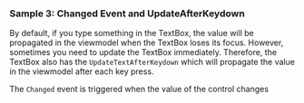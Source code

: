 ### Sample 3: Changed Event and UpdateAfterKeydown

By default, if you type something in the TextBox, the value will be propagated in the viewmodel when the TextBox loses its focus.
However, sometimes you need to update the TextBox immediately. Therefore, the TextBox also has the `UpdateTextAfterKeydown` which 
will propagate the value in the viewmodel after each key press.

The `Changed` event is triggered when the value of the control changes